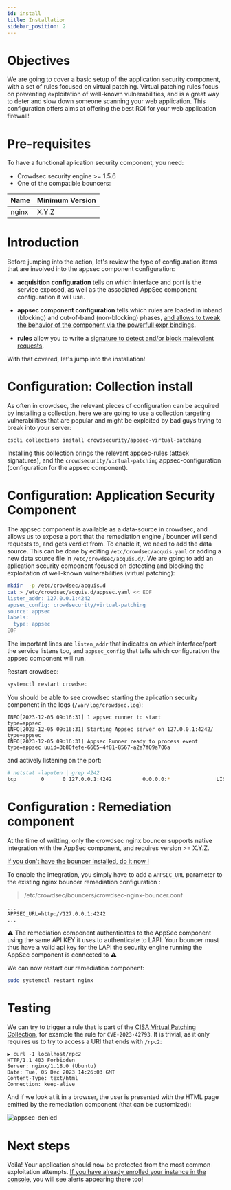 ```yaml
---
id: install
title: Installation
sidebar_position: 2
---
```


# Objectives

We are going to cover a basic setup of the application security component, with a set of rules focused on virtual patching. Virtual patching rules focus on preventing exploitation of well-known vulnerabilities, and is a great way to deter and slow down someone scanning your web application. This configuration offers aims at offering the best ROI for your web application firewall!

# Pre-requisites

To have a functional aplication security component, you need:
 - Crowdsec security engine >= 1.5.6
 - One of the compatible bouncers:


<!-- @kka min nginx version-->
| Name | Minimum Version |
| --- | --- |
| nginx | X.Y.Z |

# Introduction

Before jumping into the action, let's review the type of configuration items that are involved into the appsec component configuration:

 - **acquisition configuration** tells on which interface and port is the service exposed, as well as the associated AppSec component configuration it will use.
 - **appsec component configuration** tells which rules are loaded in inband (blocking) and out-of-band (non-blocking) 
phases, [and allows to tweak the behavior of the component via the powerfull expr bindings](/appsec/rules.md). <!--@sbl we need anchor for the on_whatever and expr helpers -->

 - **rules** allow you to write a [signature to detect and/or block malevolent requests](/appsec/rules.md).

With that covered, let's jump into the installation!

# Configuration: Collection install

As often in crowdsec, the relevant pieces of configuration can be acquired by installing a collection, here we are going to use a collection targeting vulnerabilities that are popular and might be exploited by bad guys trying to break into your server:

<!-- @tko fix collection name -->

```
cscli collections install crowdsecurity/appsec-virtual-patching
```

Installing this collection brings the relevant appsec-rules (attack signatures), and the `crowdsecurity/virtual-patching` appsec-configuration (configuration for the appsec component).

# Configuration: Application Security Component

The appsec component is available as a data-source in crowdsec, and allows us to expose a port that the remediation engine / bouncer will send requests to, and gets verdict from. To enable it, we need to add the data source. This can be done by editing `/etc/crowdsec/acquis.yaml` or adding a new data source file in `/etc/crowdsec/acquis.d/`. We are going to add an aplication security component focused on detecting and blocking the exploitation of well-known vulnerabilities (virtual patching):

```bash
mkdir  -p /etc/crowdsec/acquis.d
cat > /etc/crowdsec/acquis.d/appsec.yaml << EOF
listen_addr: 127.0.0.1:4242
appsec_config: crowdsecurity/virtual-patching
source: appsec
labels:
  type: appsec
EOF
```

The important lines are `listen_addr` that indicates on which interface/port the service listens too, and `appsec_config` that tells which configuration the appsec component will run.

Restart crowdsec:

```bash
systemctl restart crowdsec
```

You should be able to see crowdsec starting the aplication security component in the logs (`/var/log/crowdsec.log`):

```
INFO[2023-12-05 09:16:31] 1 appsec runner to start                      type=appsec
INFO[2023-12-05 09:16:31] Starting Appsec server on 127.0.0.1:4242/     type=appsec
INFO[2023-12-05 09:16:31] Appsec Runner ready to process event          type=appsec uuid=3b80fefe-6665-4f81-8567-a2a7f09a706a
```

and actively listening on the port:

```bash
# netstat -laputen | grep 4242    
tcp        0      0 127.0.0.1:4242          0.0.0.0:*               LISTEN      0          6923691    779516/crowdsec     

```

# Configuration : Remediation component

<!-- @kka fix version -->
At the time of writting, only the crowdsec nginx bouncer supports native integration with the AppSec component, and requires version >= X.Y.Z.

[If you don't have the bouncer installed, do it now !](https://docs.crowdsec.net/u/bouncers/nginx)

To enable the integration, you simply have to add a `APPSEC_URL` parameter to the existing nginx bouncer remediation configuration :

> /etc/crowdsec/bouncers/crowdsec-nginx-bouncer.conf
```
...
APPSEC_URL=http://127.0.0.1:4242
...
```

:warning: The remediation component authenticates to the AppSec component using the same API KEY it uses to authenticate to LAPI. Your bouncer must thus have a valid api key for the LAPI the security engine running the AppSec component is connected to :warning:

We can now restart our remediation component:

```bash
sudo systemctl restart nginx
```

# Testing

We can try to trigger a rule that is part of the [CISA Virtual Patching Collection](https://hub.crowdsec.net), for example the rule for `CVE-2023-42793`. It is trivial, as it only requires us to try to access a URI that ends with `/rpc2`: <!-- @tko : fix link to collec when merged -->

```
▶ curl -I localhost/rpc2 
HTTP/1.1 403 Forbidden
Server: nginx/1.18.0 (Ubuntu)
Date: Tue, 05 Dec 2023 14:26:03 GMT
Content-Type: text/html
Connection: keep-alive
```

And if we look at it in a browser, the user is presented with the HTML page emitted by the remediation component (that can be customized):

![appsec-denied](/img/appsec_denied.png)


# Next steps

Voila! Your application should now be protected from the most common exploitation attempts. [If you have already enrolled your instance in the console](/docs/next/console/enrollment), you will see alerts appearing there too!
